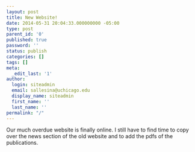 ```yaml
---
layout: post
title: New Website!
date: 2014-05-31 20:04:33.000000000 -05:00
type: post
parent_id: '0'
published: true
password: ''
status: publish
categories: []
tags: []
meta:
  _edit_last: '1'
author:
  login: siteadmin
  email: sallesina@uchicago.edu
  display_name: siteadmin
  first_name: ''
  last_name: ''
permalink: "/"
---
```

Our much overdue website is finally online. I still have to find time to copy over the news section of the old website and to add the pdfs of the publications.

